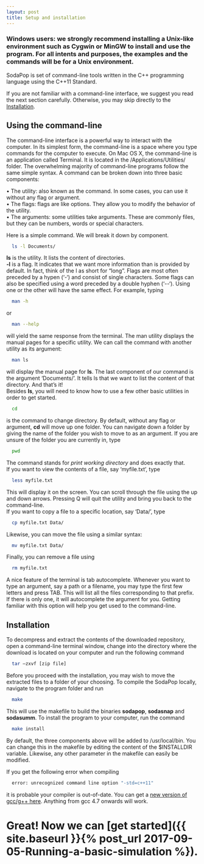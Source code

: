 ```yaml
---
layout: post
title: Setup and installation
---
```


### Windows users: we strongly recommend installing a Unix-like environment such as Cygwin or MinGW to install and use the program. For all intents and purposes, the examples and the commands will be for a Unix environment.

SodaPop is set of command-line tools written in the C++ programming language using the C++11 Standard.

If you are not familiar with a command-line interface, we suggest you read the next section carefully. Otherwise, you may skip directly to the [Installation](#installation).

## Using the command-line

The command-line interface is a powerful way to interact with the computer. In its simplest form, the command-line is a space where you type commands for the computer to execute. On Mac OS X, the command-line is an application called Terminal. It is located in the /Applications/Utilities/ folder. 
The overwhelming majority of command-line programs follow the same simple syntax. A command can be broken down into three basic components:

  •	The utility: also known as the command. In some cases, you can use it without any flag or argument.  
  •	The flags: flags are like options. They allow you to modify the behavior of the utility.   
  •	The arguments: some utilities take arguments. These are commonly files, but they can be numbers, words or special characters.  

Here is a simple command. We will break it down by component.

```bash
  ls -l Documents/
```  

**ls** is the utility. It lists the content of directories.  
**-l** is a flag. It indicates that we want more information than is provided by default. In fact, think of the l as short for “long”. Flags are most often preceded by a hypen (‘-‘) and consist of single characters. Some flags can also be specified using a word preceded by a double hyphen (‘--‘). Using one or the other will have the same effect. For example, typing

```bash
  man -h
```
or

```bash
  man --help
```

will yield the same response from the terminal. The man utility displays the manual pages for a specific utility. We can call the command with another utility as its argument: 

```bash
  man ls
```  

will display the manual page for **ls**.
The last component of our command is the argument ‘Documents/’. It tells ls that we want to list the content of that directory. And that’s it!  
Besides **ls**, you will need to know how to use a few other basic utilities in order to get started.

```bash
  cd
```  

is the command to change directory. By default, without any flag or argument, **cd** will move up one folder. You can navigate down a folder by giving the name of the folder you wish to move to as an argument. If you are unsure of the folder you are currently in, type

```bash
  pwd
```  

The command stands for *print working directory* and does exactly that.  
If you want to view the contents of a file, say ‘myfile.txt’, type

```bash
  less myfile.txt
```  

This will display it on the screen. You can scroll through the file using the up and down arrows. Pressing Q will quit the utility and bring you back to the command-line.  
If you want to copy a file to a specific location, say ‘Data/’, type

```bash
  cp myfile.txt Data/
```  

Likewise, you can move the file using a similar syntax:

```bash
  mv myfile.txt Data/
```  

Finally, you can remove a file using

```bash
  rm myfile.txt
```  

A nice feature of the terminal is tab autocomplete. Whenever you want to type an argument, say a path or a filename, you may type the first few letters and press TAB. This will list all the files corresponding to that prefix. If there is only one, it will autocomplete the argument for you. Getting familiar with this option will help you get used to the command-line.

<a name="installation"/>

## Installation

To decompress and extract the contents of the downloaded repository, open a command-line terminal window, change into the directory where the download is located on your computer and run the following command

```bash
  tar –zxvf [zip file]
```

Before you proceed with the installation, you may wish to move the extracted files to a folder of your choosing. To compile the SodaPop locally, navigate to the program folder and run

```bash
  make
```

This will use the makefile to build the binaries **sodapop**, **sodasnap** and **sodasumm**. To install the program to your computer, run the command


```bash
  make install
```

By default, the three components above will be added to /usr/local/bin. You can change this in the makefile by editing the content of the $INSTALLDIR variable. Likewise, any other parameter in the makefile can easily be modified.

If you get the following error when compiling

```bash
  error: unrecognized command line option "-std=c++11"
```  
it is probable your compiler is out-of-date. You can get a [new version of gcc/g++ here](https://gcc.gnu.org/). Anything from gcc 4.7 onwards will work.

# Great! Now we can [get started]({{ site.baseurl }}{% post_url 2017-09-05-Running-a-basic-simulation %}).


